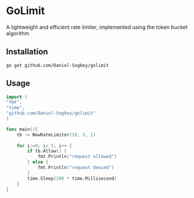 # GoLimit

A lightweight and efficient rate limiter, implemented using the token bucket algorithm

## Installation
`` go get github.com/Daniel-Sogbey/golimit
``

## Usage

```go
import (
"fmt",
"time",
"github.com/Daniel-Sogbey/golimit"
)

func main(){
    tb := NewRateLimiter(10, 5, 1)
	
    for i:=0; i< 5; i++ {
        if tb.Allow() {
            fmt.Println("request allowed")
        } else {
            fmt.Println("request denied")
        }   
        time.Sleep(200 * time.Millisecond)
    }
}
```

